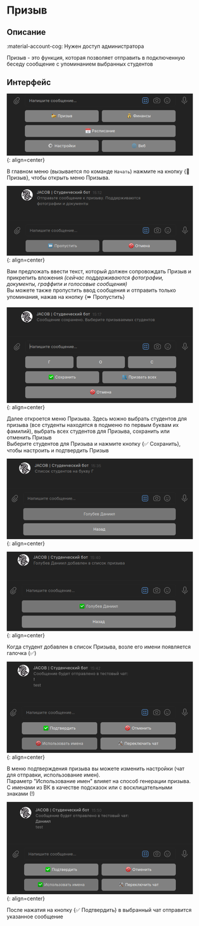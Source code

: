 # Призыв

## Описание

:material-account-cog: Нужен доступ администратора

Призыв - это функция, которая позволяет отправить в подключенную беседу сообщение с упоминанием выбранных студентов

## Интерфейс

![Main Menu](../assets/call/1.png){: align=center}

В главном меню (вызывается по команде `Начать`) нажмите на кнопку {:trumpet: Призыв}, чтобы открыть меню Призыва.

![Ask for call message](../assets/call/2.png){: align=center}
  
Вам предложать ввести текст, который должен сопровождать Призыв и прикрепить вложения *(сейчас поддерживаются фотографии, документы, граффити и голосовые сообщения)*  
Вы можете также пропустить ввод сообщения и отправить только упоминания, нажав на кнопку {:fast_forward: Пропустить}

![Call menu](../assets/call/3.png){: align=center}

Далее откроется меню Призыва. Здесь можно выбрать студентов для призыва (все студенты находятся в подменю по первым буквам их фамилий), выбрать всех студентов для Призыва, сохранить или отменить Призыв  
Выберите студентов для Призыва и нажмите кнопку {:white_check_mark: Сохранить}, чтобы настроить и подтвердить Призыв 

![Submenu](../assets/call/4.png){: align=center}

![Submenu](../assets/call/5.png){: align=center}

Когда студент добавлен в список Призыва, возле его имени появляется галочка (:white_check_mark:) 

![Submenu](../assets/call/6.png){: align=center}

В меню подтверждения призыва вы можете изменить настройки (чат для отправки, использование имен).  
Параметр "Использование имен" влияет на способ генерации призыва. С именами из ВК в качестве подсказок или с восклицательными знаками (!)

![Submenu](../assets/call/7.png){: align=center}

После нажатия на кнопку {:white_check_mark: Подтвердить} в выбранный чат отправится указанное сообщение
